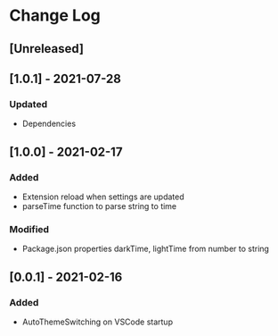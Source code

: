 # Change Log

## [Unreleased]

## [1.0.1] - 2021-07-28

### Updated

- Dependencies

## [1.0.0] - 2021-02-17

### Added

- Extension reload when settings are updated
- parseTime function to parse string to time

### Modified

- Package.json properties darkTime, lightTime from number to string

## [0.0.1] - 2021-02-16

### Added

- AutoThemeSwitching on VSCode startup
